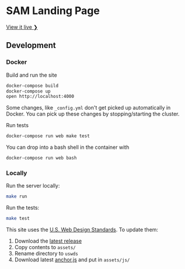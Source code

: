 # SAM Landing Page

[View it live ❯](https://sam-landing.login.gov/)

## Development

### Docker

Build and run the site

```sh
docker-compose build
docker-compose up
open http://localhost:4000
```

Some changes, like `_config.yml` don't get picked up automatically in Docker. You can pick up these changes by stopping/starting the cluster.

Run tests

```sh
docker-compose run web make test
```

You can drop into a bash shell in the container with

```sh
docker-compose run web bash
```

### Locally

Run the server locally:

```sh
make run
```

Run the tests:

```sh
make test
```

This site uses the [U.S. Web Design Standards](https://standards.usa.gov). To update them:

1. Download the [latest release](https://standards.usa.gov/download)
2. Copy contents to `assets/`
3. Rename directory to `uswds`
4. Download latest [anchor.js](https://github.com/bryanbraun/anchorjs) and put in `assets/js/`
